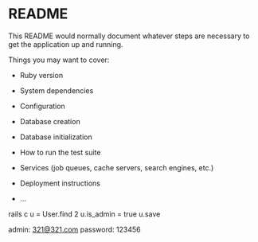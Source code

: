 # README

This README would normally document whatever steps are necessary to get the
application up and running.

Things you may want to cover:

* Ruby version

* System dependencies

* Configuration

* Database creation

* Database initialization

* How to run the test suite

* Services (job queues, cache servers, search engines, etc.)

* Deployment instructions

* ...
<!-- github comment
git add .
git commit -m "(3) xxxxx"
git push -u origin main(master) -->

rails c
u = User.find 2
u.is_admin = true
u.save

admin: 321@321.com
password: 123456